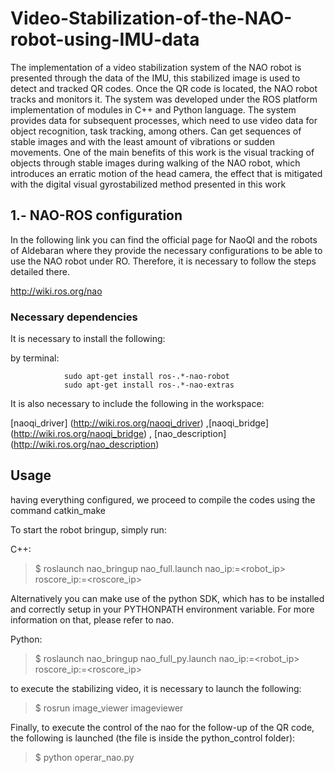 # Video-Stabilization-of-the-NAO-robot-using-IMU-data
The implementation of a video stabilization system of the NAO robot is presented through the data of the IMU, this stabilized image is used to detect and tracked QR codes. Once the QR code is located, the NAO robot tracks and monitors it. The system was developed under the ROS platform implementation of modules in C++ and Python language. The system provides data for subsequent processes, which need to use video data for object recognition, task tracking, among others. Can get sequences of stable images and with the least amount of vibrations or sudden movements. One of the main benefits of this work is the visual tracking of objects through stable images during walking of the NAO robot, which introduces an erratic motion of the head camera, the effect that is mitigated with the digital visual gyrostabilized method presented in this work


## 1.- NAO-ROS configuration
In the following link you can find the official page for NaoQI and the robots of Aldebaran where they provide the necessary configurations to be able to use the NAO robot under RO. Therefore, it is necessary to follow the steps detailed there.

http://wiki.ros.org/nao

### Necessary dependencies
It is necessary to install the following:

by terminal:
```
            sudo apt-get install ros-.*-nao-robot
            sudo apt-get install ros-.*-nao-extras
```         
It is also necessary to include the following in the workspace:

[naoqi_driver] (http://wiki.ros.org/naoqi_driver) ,[naoqi_bridge] (http://wiki.ros.org/naoqi_bridge) , [nao_description] (http://wiki.ros.org/nao_description)


## Usage

having everything configured, we proceed to compile the codes using the command catkin_make

To start the robot bringup, simply run:

C++:
>$ roslaunch nao_bringup nao_full.launch nao_ip:=<robot_ip> roscore_ip:=<roscore_ip>

Alternatively you can make use of the python SDK, which has to be installed and correctly setup in your PYTHONPATH environment variable. For more information on that, please refer to nao.

Python:
>$ roslaunch nao_bringup nao_full_py.launch nao_ip:=<robot_ip> roscore_ip:=<roscore_ip>

to execute the stabilizing video, it is necessary to launch the following:
>$ rosrun image_viewer imageviewer

Finally, to execute the control of the nao for the follow-up of the QR code, the following is launched (the file is inside the python_control folder):
>$ python operar_nao.py


